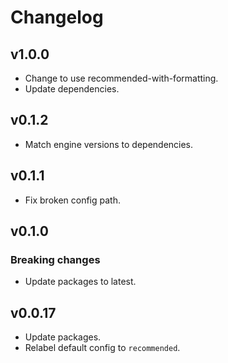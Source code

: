 # Changelog

## v1.0.0

* Change to use recommended-with-formatting.
* Update dependencies.

## v0.1.2

* Match engine versions to dependencies.

## v0.1.1

* Fix broken config path.

## v0.1.0

### Breaking changes

* Update packages to latest.

## v0.0.17

* Update packages.
* Relabel default config to `recommended`.
